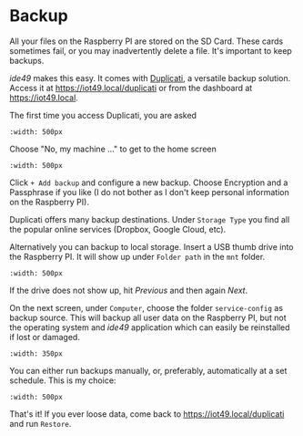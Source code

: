 # Backup

All your files on the Raspberry PI are stored on the SD Card. These cards sometimes fail, or you may inadvertently delete a file. It's important to keep backups.

*ide49* makes this easy. It comes with [Duplicati](https://www.duplicati.com/), a versatile backup solution. Access it at https://iot49.local/duplicati or from the dashboard at https://iot49.local.

The first time you access Duplicati, you are asked


```{image} figures/duplicati_start.png
:width: 500px
```

Choose "No, my machine ..." to get to the home screen

```{image} figures/duplicati.png
:width: 500px
```

Click `+ Add backup` and configure a new backup. Choose Encryption and a Passphrase if you like (I do not bother as I don't keep personal information on the Raspberry PI).

Duplicati offers many backup destinations. Under `Storage Type` you find all the popular online services (Dropbox, Google Cloud, etc). 

Alternatively you can backup to local storage. Insert a USB thumb drive into the Raspberry PI. It will show up under `Folder path` in the `mnt` folder. 

```{image} figures/duplicati_dest.png
:width: 500px
```

If the drive does not show up, hit *Previous* and then again *Next*.

On the next screen, under `Computer`, choose the folder `service-config` as backup source. This will backup all user data on the Raspberry PI, but not the operating system and *ide49* application which can easily be reinstalled if lost or damaged.

```{image} figures/duplicati_src.png
:width: 350px
```

You can either run backups manually, or, preferably, automatically at a set schedule. This is my choice:

```{image} figures/duplicati_schedule.png
:width: 500px
```

That's it! If you ever loose data, come back to https://iot49.local/duplicati and run `Restore`. 